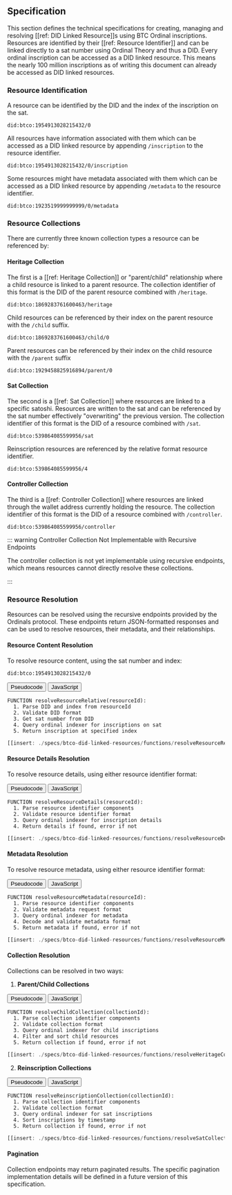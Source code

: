 ## Specification

This section defines the technical specifications for creating, managing and resolving [[ref: DID Linked Resource]]s using BTC Ordinal inscriptions. Resources are identified by their [[ref: Resource Identifier]] and can be linked directly to a sat number using Ordinal Theory and thus a DID. Every ordinal inscription can be accessed as a DID linked resource. This means the nearly 100 million inscriptions as of writing this document can already be accessed as DID linked resources.

### Resource Identification

A resource can be identified by the DID and the index of the inscription on the sat.

```
did:btco:1954913028215432/0
```

All resources have information associated with them which can be accessed as a DID linked resource by appending `/inscription` to the resource identifier.

```
did:btco:1954913028215432/0/inscription
```

Some resources might have metadata associated with them which can be accessed as a DID linked resource by appending `/metadata` to the resource identifier.

```
did:btco:1923519999999999/0/metadata
```

### Resource Collections

There are currently three known collection types a resource can be referenced by:

#### Heritage Collection

The first is a [[ref: Heritage Collection]] or "parent/child" relationship where a child resource is linked to a parent resource. The collection identifier of this format is the DID of the parent resource combined with `/heritage`.

```
did:btco:1869283761600463/heritage
```

Child resources can be referenced by their index on the parent resource with the `/child` suffix.

```
did:btco:1869283761600463/child/0
```

Parent resources can be referenced by their index on the child resource with the `/parent` suffix

```
did:btco:1929458825916894/parent/0
```

#### Sat Collection

The second is a [[ref: Sat Collection]] where resources are linked to a specific satoshi. Resources are written to the sat and can be referenced by the sat number effectively "overwriting" the previous version. The collection identifier of this format is the DID of a resource combined with `/sat`.

```
did:btco:539864085599956/sat
```

Reinscription resources are referenced by the relative format resource identifier.

```
did:btco:539864085599956/4
```

#### Controller Collection

The third is a [[ref: Controller Collection]] where resources are linked through the wallet address currently holding the resource. The collection identifier of this format is the DID of a resource combined with `/controller`.

```
did:btco:539864085599956/controller
```

::: warning Controller Collection Not Implementable with Recursive Endpoints

The controller collection is not yet implementable using recursive endpoints, which means resources cannot directly resolve these collections.

:::

### Resource Resolution

Resources can be resolved using the recursive endpoints provided by the Ordinals protocol. These endpoints return JSON-formatted responses and can be used to resolve resources, their metadata, and their relationships.

#### Resource Content Resolution

To resolve resource content, using the sat number and index:

```
did:btco:1954913028215432/0
```

<tab-panels selected-index="0">
  <nav>
    <button type="button">Pseudocode</button>
    <button type="button">JavaScript</button>
  </nav>
  <section>

```text
FUNCTION resolveResourceRelative(resourceId):
  1. Parse DID and index from resourceId
  2. Validate DID format
  3. Get sat number from DID
  4. Query ordinal indexer for inscriptions on sat
  5. Return inscription at specified index
```

  </section>
  <section>

```javascript
[[insert: ./specs/btco-did-linked-resources/functions/resolveResourceRelative.js]]
```

  </section>
</tab-panels>

#### Resource Details Resolution

To resolve resource details, using either resource identifier format:

<tab-panels selected-index="0">
  <nav>
    <button type="button">Pseudocode</button>
    <button type="button">JavaScript</button>
  </nav>
  <section>

```text
FUNCTION resolveResourceDetails(resourceId):
  1. Parse resource identifier components
  2. Validate resource identifier format
  3. Query ordinal indexer for inscription details
  4. Return details if found, error if not
```

  </section>
  <section>

```javascript
[[insert: ./specs/btco-did-linked-resources/functions/resolveResourceDetails.js]]
```

  </section>
</tab-panels>

#### Metadata Resolution

To resolve resource metadata, using either resource identifier format:

<tab-panels selected-index="0">
  <nav>
    <button type="button">Pseudocode</button>
    <button type="button">JavaScript</button>
  </nav>
  <section>

```text
FUNCTION resolveResourceMetadata(resourceId):
  1. Parse resource identifier components
  2. Validate metadata request format
  3. Query ordinal indexer for metadata
  4. Decode and validate metadata format
  5. Return metadata if found, error if not
```

  </section>
  <section>

```javascript
[[insert: ./specs/btco-did-linked-resources/functions/resolveResourceMetadata.js]]
```

  </section>
</tab-panels>

#### Collection Resolution

Collections can be resolved in two ways:

1. **Parent/Child Collections**

<tab-panels selected-index="0">
  <nav>
    <button type="button">Pseudocode</button>
    <button type="button">JavaScript</button>
  </nav>
  <section>

```text
FUNCTION resolveChildCollection(collectionId):
  1. Parse collection identifier components
  2. Validate collection format
  3. Query ordinal indexer for child inscriptions
  4. Filter and sort child resources
  5. Return collection if found, error if not
```

  </section>
  <section>

```javascript
[[insert: ./specs/btco-did-linked-resources/functions/resolveHeritageCollection.js]]
```

  </section>
</tab-panels>

2. **Reinscription Collections**

<tab-panels selected-index="0">
  <nav>
    <button type="button">Pseudocode</button>
    <button type="button">JavaScript</button>
  </nav>
  <section>

```text
FUNCTION resolveReinscriptionCollection(collectionId):
  1. Parse collection identifier components
  2. Validate collection format
  3. Query ordinal indexer for sat inscriptions
  4. Sort inscriptions by timestamp
  5. Return collection if found, error if not
```

  </section>
  <section>

```javascript
[[insert: ./specs/btco-did-linked-resources/functions/resolveSatCollection.js]]
```

  </section>
</tab-panels>

#### Pagination

Collection endpoints may return paginated results. The specific pagination implementation details will be defined in a future version of this specification.
